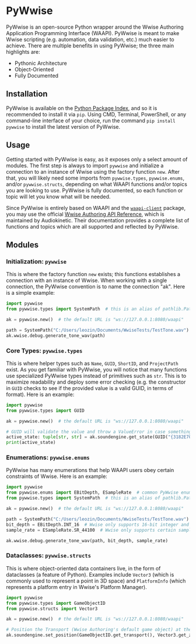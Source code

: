 # PyWwise

PyWwise is an open-source Python wrapper around the Wwise Authoring Application Programming Interface (WAAPI). PyWwise 
is meant to make Wwise scripting (e.g. automation, data validation, etc.) much easier to achieve. There are multiple 
benefits in using PyWwise; the three main highlights are:

- Pythonic Architecture
- Object-Oriented
- Fully Documented

## Installation

PyWwise is available on the [Python Package Index](https://pypi.org/project/pywwise/), and so it is recommended to 
install it via `pip`. Using CMD, Terminal, PowerShell, or any command-line interface of your choice, run the command 
`pip install pywwise` to install the latest version of PyWwise.

## Usage

Getting started with PyWwise is easy, as it exposes only a select amount of modules. The first step is always to import 
`pywwise` and initialize a connection to an instance of Wwise using the factory function `new`. After that, you will 
likely need some imports from `pywwise.types`, `pywwise.enums`, and/or `pywwise.structs`, depending on what WAAPI 
functions and/or topics you are looking to use. PyWwise is fully documented, so each function or topic will let you 
know what will be needed.

Since PyWwise is entirely based on WAAPI and the [`waapi-client`](https://pypi.org/project/waapi-client/) package, you 
may use the official [Wwise Authoring API Reference](https://www.audiokinetic.com/en/library/edge/?source=SDK&id=waapi_index.html), 
which is maintained by Audiokinetic. Their documentation provides a complete list of functions and topics which are all 
supported and reflected by PyWwise.

## Modules

### Initialization: `pywwise`
This is where the factory function `new` exists; this functions establishes a connection with an instance of Wwise. 
When working with a single connection, the PyWwise convention is to name the connection "ak". Here is a simple example:

```python
import pywwise
from pywwise.types import SystemPath  # this is an alias of pathlib.Path, which is commonly used in PyWwise

ak = pywwise.new()  # the default URL is "ws://127.0.0.1:8080/waapi"

path = SystemPath("C:/Users/leozin/Documents/WwiseTests/TestTone.wav")
ak.wwise.debug.generate_tone_wav(path)
```

### Core Types: `pywwise.types`
This is where helper types such as `Name`, `GUID`, `ShortID`, and `ProjectPath` exist. As you get familiar with PyWwise, 
you will notice that many functions use specialized PyWwise types instead of primitives such as `str`. This is to 
maximize readability and deploy some error checking (e.g. the constructor in `GUID` checks to see if the provided value 
is a valid GUID, in terms of format). Here is an example:

```python
import pywwise
from pywwise.types import GUID

ak = pywwise.new()  # the default URL is "ws://127.0.0.1:8080/waapi"

# GUID will validate the value and throw a ValueError in case something is wrong
active_state: tuple[str, str] = ak.soundengine.get_state(GUID("{3182E70A-1CD2-4ABD-8652-EEA2E600E4A7}"))
print(active_state)
```

### Enumerations: `pywwise.enums`
PyWwise has many enumerations that help WAAPI users obey certain constraints of Wwise. Here is an example: 

```python
import pywwise
from pywwise.enums import EBitDepth, ESampleRate  # common PyWwise enums to help with "quantized" parameters
from pywwise.types import SystemPath  # this is an alias of pathlib.Path, which is commonly used in PyWwise

ak = pywwise.new()  # the default URL is "ws://127.0.0.1:8080/waapi"

path = SystemPath("C:/Users/leozin/Documents/WwiseTests/TestTone.wav")
bit_depth = EBitDepth.INT_16  # Wwise only supports 16-bit integer and 32-bit float; EBitDepth enumerates those options.
sample_rate = ESampleRate.SR_44100  # Wwise only supports certain sample rates; ESampleRate enumerates all options.

ak.wwise.debug.generate_tone_wav(path, bit_depth, sample_rate)
```

### Dataclasses: `pywwise.structs`
This is where object-oriented data containers live, in the form of dataclasses (a feature of Python). Examples include 
`Vector3` (which is commonly used to represent a point in 3D space) and `PlatformInfo` (which represents a platform 
entry in Wwise's Platform Manager).

```python
import pywwise
from pywwise.types import GameObjectID
from pywwise.structs import Vector3

ak = pywwise.new()  # the default URL is "ws://127.0.0.1:8080/waapi"

# Position the Transport (Wwise Authoring's default game object) at the world's origin (centre) point.
ak.soundengine.set_position(GameObjectID.get_transport(), Vector3.get_zero(), Vector3.get_zero())
```
